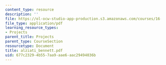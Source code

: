 ```yaml
---
content_type: resource
description: ''
file: https://ol-ocw-studio-app-production.s3.amazonaws.com/courses/16-622-experimental-projects-ii-fall-2003/677c23294b557aa9aae6aac29494036b_alziati_bennett.pdf
file_type: application/pdf
learning_resource_types:
- Projects
parent_title: Projects
parent_type: CourseSection
resourcetype: Document
title: alziati_bennett.pdf
uid: 677c2329-4b55-7aa9-aae6-aac29494036b
---
```

